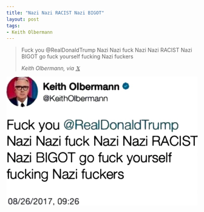 ```yaml
---
title: "Nazi Nazi RACIST Nazi BIGOT"
layout: post
tags:
- Keith Olbermann
---
```


> Fuck you @RealDonaldTrump Nazi Nazi fuck Nazi Nazi RACIST Nazi BIGOT go fuck yourself fucking Nazi fuckers
>
> <cite>Keith Olbermann, via [𝕏](https://x.com)</cite>

![Keith Olbermann text, August 26, 2017](/assets/2017-08-26-Keith-Olbermann.jpg "Keith Olbermann text, August 26, 2017")
